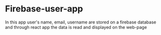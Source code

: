 # Firebase-user-app
In this app user's name, email, username are stored on a firebase database and through react app the data is read and displayed on the web-page